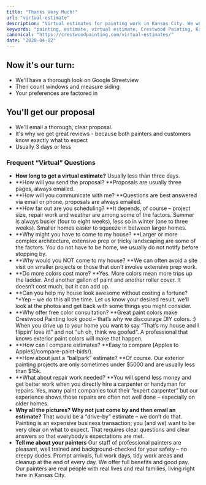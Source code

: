 ```yaml
---
title: "Thanks Very Much!"
url: "virtual-estimate"
description: "Virtual estimates for painting work in Kansas City. We want our workers and our customers to be safe."
keywords: "painting, estimate, virtual estimate, Crestwood Painting, Kansas City"
canonical: "https://crestwoodpainting.com/virtual-estimates/"
date: "2020-04-02"
---
```


## Now it's our turn:

- We'll have a thorough look on Google Streetview
- Then count windows and measure siding
- Your preferences are factored in

## You'll get our proposal

- We'll email a thorough, clear proposal.
- It's why we get great reviews - because both painters and customers know exactly what to expect
- Usually 3 days or less

### Frequent “Virtual” Questions

- **How long to get a virtual estimate?**
    Usually less than three days.
- **How will you send the proposal?
    **Proposals are usually three pages, always emailed.
- **How will you communicate with me?
    **Questions are best answered via email or phone, proposals are always emailed.
- **How far out are you scheduling?
    **It depends, of course – project size, repair work and weather are among some of the factors. Summer is always busier (four to eight weeks), less so in winter (one to three weeks). Smaller homes easier to squeeze in between larger homes.
- **Why might you have to come to my house?
    **Larger or more complex architecture, extensive prep or tricky landscaping are some of the factors. You do not have to be home, we usually do not notify before stopping by.
- **Why would you NOT come to my house?
    **We can often avoid a site visit on smaller projects or those that don’t involve extensive prep work.
- **Do more colors cost more?
    **Yes. More colors mean more trips up the ladder. And another gallon of paint and another roller cover. It doesn’t cost much, but it can add up.
- **Can you help my house look awesome without costing a fortune?**Yep – we do this all the time. Let us know your desired result, we’ll look at the photos and get back with some things you might consider.
- **Why offer free color consultation?
    **Great paint colors make Crestwood Painting look good – that’s why we discourage DIY colors. :)
    When you drive up to your home you want to say “That’s my house and I flippin’ love it!” and not “uh oh, think we goofed”. A professional that knows exterior paint colors will make that happen.
- **How can I compare estimates?
    **Easy to compare [Apples to Apples]/compare-paint-bids/).
- **How about just a “ballpark” estimate?
    **Of course. Our exterior painting projects are only sometimes under $5000 and are usually less than $15k.
- **What about repair work needed?
    **You will spend less money and get better work when you directly hire a carpenter or handyman for repairs. Yes, many paint companies tout their “expert carpenter” but our experience shows those repairs are often not well done – especially on older homes.
- **Why all the pictures? Why not just come by and then email an estimate?**
    That would be a “drive-by” estimate – we don’t do that. Painting is an expensive business transaction; you (and we) want to be very clear on what to expect. That requires clear questions and clear answers so that everybody’s expectations are met.
- **Tell me about your painters**
    Our staff of professional painters are pleasant, well trained and background-checked for your safety – no creepy dudes. Prompt arrivals, full work days, tidy work areas and cleanup at the end of every day.
    We offer full benefits and good pay. Our painters are real people with real lives and real families, living right here in Kansas City.
